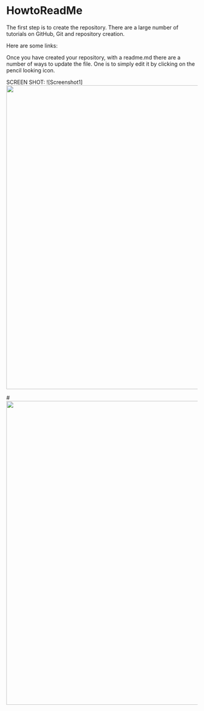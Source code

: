 # HowtoReadMe
The first step is to create the repository. There are a large number of tutorials on GitHub, Git and repository creation. 

Here are some links: 

Once you have created your repository, with a readme.md there are a number of ways to update the file.  One is to simply edit it by clicking on the pencil looking icon. 

SCREEN SHOT: 
![Screenshot1]<img src="blob\master\pics\screenshot1.png" width="800px" height="auto"> 

#<img src="e5kui\src\assets\img\launch\bunda3d5000FloorElevatorControlsFigmaPrototypeFileRouting.png" width="800px" height="auto">
